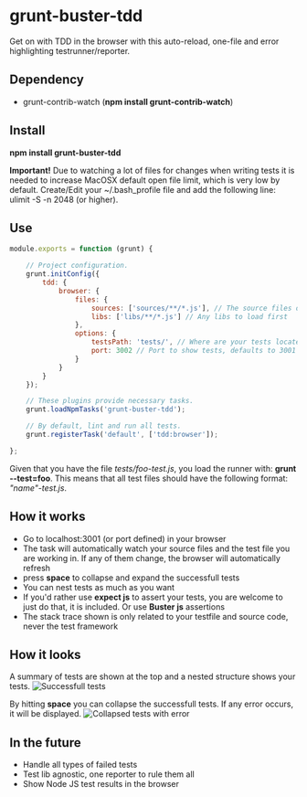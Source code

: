 grunt-buster-tdd
================

Get on with TDD in the browser with this auto-reload, one-file and error highlighting testrunner/reporter.

## Dependency
- grunt-contrib-watch (**npm install grunt-contrib-watch**)

## Install
**npm install grunt-buster-tdd**

**Important!** Due to watching a lot of files for changes when writing tests it is needed to increase MacOSX default open file limit, which is very low by default. Create/Edit your ~/.bash_profile file and add the following line: ulimit -S -n 2048 (or higher).

## Use
```javascript
module.exports = function (grunt) {

    // Project configuration.
    grunt.initConfig({
        tdd: {
            browser: {
                files: {
                    sources: ['sources/**/*.js'], // The source files of the project
                    libs: ['libs/**/*.js'] // Any libs to load first
                },
                options: {
                    testsPath: 'tests/', // Where are your tests located?
                    port: 3002 // Port to show tests, defaults to 3001
                }
            }
        }
    });

    // These plugins provide necessary tasks.
    grunt.loadNpmTasks('grunt-buster-tdd');

    // By default, lint and run all tests.
    grunt.registerTask('default', ['tdd:browser']);

};
```
Given that you have the file *tests/foo-test.js*, you load the runner with: **grunt --test=foo**. This means that all test files should have the following format: *"name"-test.js*.

## How it works
- Go to localhost:3001 (or port defined) in your browser
- The task will automatically watch your source files and the test file you are working in. If any of them change, the browser will automatically refresh
- press **space** to collapse and expand the successfull tests
- You can nest tests as much as you want
- If you'd rather use **expect js** to assert your tests, you are welcome to just do that, it is included. Or use **Buster js** assertions
- The stack trace shown is only related to your testfile and source code, never the test framework


## How it looks
A summary of tests are shown at the top and a nested structure shows your tests.
![Successfull tests](https://raw.github.com/christianalfoni/grunt-buster-tdd/master/fullscreen.png "Successfull tests")

By hitting **space** you can collapse the successfull tests. If any error occurs, it will be displayed.
![Collapsed tests with error](https://raw.github.com/christianalfoni/grunt-buster-tdd/master/error.png "Collapsed tests with error")

## In the future
- Handle all types of failed tests
- Test lib agnostic, one reporter to rule them all
- Show Node JS test results in the browser
